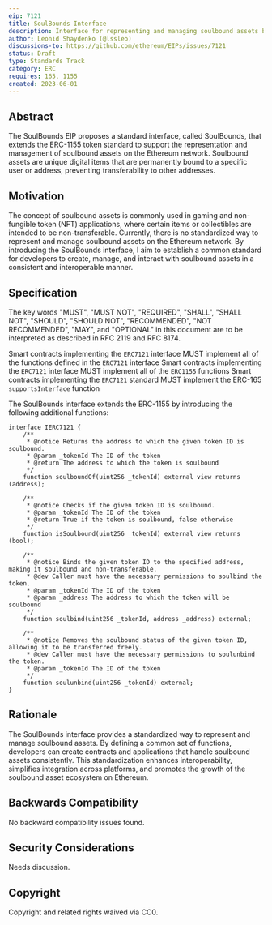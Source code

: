 ```yaml
---
eip: 7121
title: SoulBounds Interface
description: Interface for representing and managing soulbound assets based on the ERC-1155
author: Leonid Shaydenko (@lssleo)
discussions-to: https://github.com/ethereum/EIPs/issues/7121
status: Draft
type: Standards Track
category: ERC
requires: 165, 1155
created: 2023-06-01
---
```


## Abstract

The SoulBounds EIP proposes a standard interface, called SoulBounds, that extends the ERC-1155 token standard to support the representation and management of soulbound assets on the Ethereum network. Soulbound assets are unique digital items that are permanently bound to a specific user or address, preventing transferability to other addresses.

## Motivation

The concept of soulbound assets is commonly used in gaming and non-fungible token (NFT) applications, where certain items or collectibles are intended to be non-transferable. Currently, there is no standardized way to represent and manage soulbound assets on the Ethereum network. By introducing the SoulBounds interface, I aim to establish a common standard for developers to create, manage, and interact with soulbound assets in a consistent and interoperable manner.

## Specification

The key words "MUST", "MUST NOT", "REQUIRED", "SHALL", "SHALL NOT", "SHOULD", "SHOULD NOT", "RECOMMENDED", "NOT RECOMMENDED", "MAY", and "OPTIONAL" in this document are to be interpreted as described in RFC 2119 and RFC 8174.

Smart contracts implementing the `ERC7121` interface MUST implement all of the functions defined in the `ERC7121` interface
Smart contracts implementing the `ERC7121` interface MUST implement all of the `ERC1155` functions
Smart contracts implementing the `ERC7121` standard MUST implement the ERC-165 `supportsInterface` function

The SoulBounds interface extends the ERC-1155 by introducing the following additional functions:

```solidity
interface IERC7121 {
    /**
     * @notice Returns the address to which the given token ID is soulbound.
     * @param _tokenId The ID of the token
     * @return The address to which the token is soulbound
     */
    function soulboundOf(uint256 _tokenId) external view returns (address);

    /**
     * @notice Checks if the given token ID is soulbound.
     * @param _tokenId The ID of the token
     * @return True if the token is soulbound, false otherwise
     */
    function isSoulbound(uint256 _tokenId) external view returns (bool);

    /**
     * @notice Binds the given token ID to the specified address, making it soulbound and non-transferable.
     * @dev Caller must have the necessary permissions to soulbind the token.
     * @param _tokenId The ID of the token
     * @param _address The address to which the token will be soulbound
     */
    function soulbind(uint256 _tokenId, address _address) external;

    /**
     * @notice Removes the soulbound status of the given token ID, allowing it to be transferred freely.
     * @dev Caller must have the necessary permissions to soulunbind the token.
     * @param _tokenId The ID of the token
     */
    function soulunbind(uint256 _tokenId) external;
}
```

## Rationale

The SoulBounds interface provides a standardized way to represent and manage soulbound assets. By defining a common set of functions, developers can create contracts and applications that handle soulbound assets consistently. This standardization enhances interoperability, simplifies integration across platforms, and promotes the growth of the soulbound asset ecosystem on Ethereum.

## Backwards Compatibility

No backward compatibility issues found.

## Security Considerations

Needs discussion.

## Copyright

Copyright and related rights waived via CC0.
